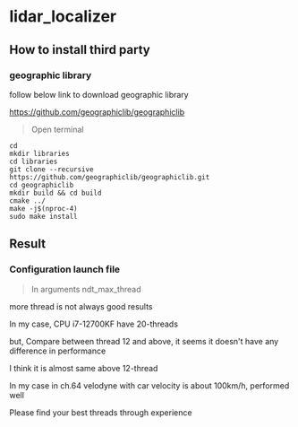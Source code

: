 # lidar_localizer

## How to install third party

### geographic library

follow below link to download geographic library

https://github.com/geographiclib/geographiclib

> Open terminal

```
cd
mkdir libraries
cd libraries
git clone --recursive https://github.com/geographiclib/geographiclib.git
cd geographiclib
mkdir build && cd build
cmake ../
make -j$(nproc-4)
sudo make install
```

## Result

### Configuration launch file

> In arguments ndt_max_thread

more thread is not always good results

In my case, CPU i7-12700KF have 20-threads

but, Compare between thread 12 and above, it seems it doesn't have any difference in performance

I think it is almost same above 12-thread

In my case in ch.64 velodyne with car velocity is about 100km/h, performed well

Please find your best threads through experience


